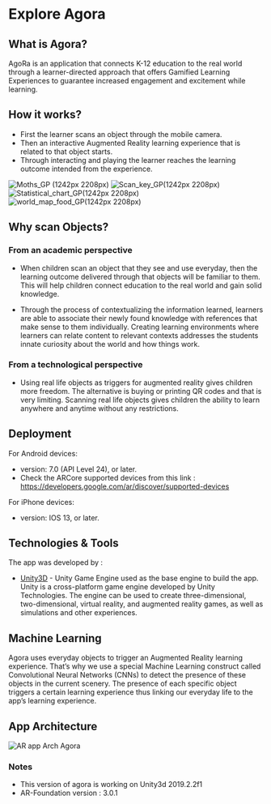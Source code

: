 # Explore Agora

## What is Agora?

AgoRa is an application that connects K-12 education to the real world through a learner-directed approach that offers Gamified Learning Experiences to guarantee increased engagement and excitement while learning.

## How it works?
* First the learner scans an object through the mobile camera.
* Then an interactive Augmented Reality learning experience that is related to that object starts.
* Through interacting and playing the learner reaches the learning outcome intended from the experience.

![Moths_GP (1242px 2208px)](https://user-images.githubusercontent.com/21194977/65815603-fd076900-e1f1-11e9-92bb-1630c68c9a5b.png)
![Scan_key_GP(1242px 2208px)](https://user-images.githubusercontent.com/21194977/65815604-fd9fff80-e1f1-11e9-833e-5f37843434a9.png)
![Statistical_chart_GP(1242px 2208px)](https://user-images.githubusercontent.com/21194977/65815597-f24cd400-e1f1-11e9-8219-f7513ff0960e.png)
![world_map_food_GP(1242px 2208px)](https://user-images.githubusercontent.com/21194977/65815598-f24cd400-e1f1-11e9-9091-bcfd527d005f.png)





## Why scan Objects?

### From an academic perspective
* When children scan an object that they see and use everyday, then the learning outcome delivered through that objects will be familiar to them. This will help children connect education to the real world and gain solid knowledge.

* Through the process of contextualizing the information learned, learners are able to associate their newly found knowledge with references that make sense to them individually. Creating learning environments where learners can relate content to relevant contexts addresses the students innate curiosity about the world and how things work.
### From a technological perspective
* Using real life objects as triggers for augmented reality gives children more freedom. The alternative is buying or printing QR codes and that is very limiting. Scanning real life objects gives children the ability to learn anywhere and anytime without any restrictions.

## Deployment

For Android devices:
*  version: 7.0 (API Level 24), or later.
*  Check the ARCore supported devices from this link : https://developers.google.com/ar/discover/supported-devices

For iPhone devices:
*  version: IOS 13, or later.

## Technologies & Tools
The app was developed by : 
*  [Unity3D](https://unity3d.com/) - Unity Game Engine used as the base engine to build the app. 
Unity is a cross-platform game engine developed by Unity Technologies. The engine can be used to create three-dimensional, 
two-dimensional, virtual reality, and augmented reality games, as well as simulations and other experiences.


## Machine Learning
Agora uses everyday objects to trigger an Augmented Reality learning experience. That’s why we use a special Machine Learning construct called Convolutional Neural Networks (CNNs) to detect the presence of these objects in the current scenery. The presence of each specific object triggers a certain learning experience thus linking our everyday life to the app’s learning experience.

## App Architecture
![AR app Arch Agora](https://user-images.githubusercontent.com/21194977/72618176-36034f00-3943-11ea-8d00-23a8bc984d84.jpg)
### Notes
* This version of agora is working on Unity3d 2019.2.2f1
* AR-Foundation version : 3.0.1
